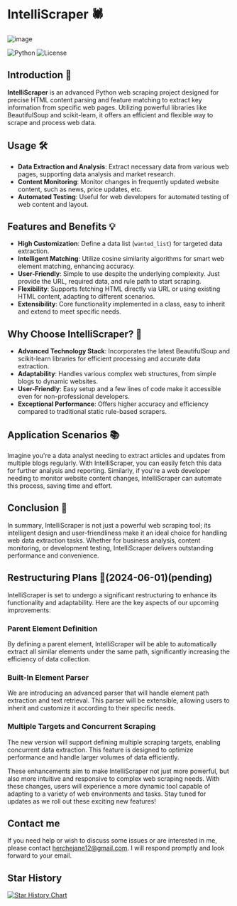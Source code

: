 # IntelliScraper 🕷️

![image](https://github.com/herche-jane/IntelliScraper/blob/main/logo%20(2).png)


![Python](https://img.shields.io/badge/python-v3.7+-blue.svg)
![License](https://img.shields.io/badge/License-MIT-blue.svg)

## Introduction 🌟
**IntelliScraper** is an advanced Python web scraping project designed for precise HTML content parsing and feature matching to extract key information from specific web pages. Utilizing powerful libraries like BeautifulSoup and scikit-learn, it offers an efficient and flexible way to scrape and process web data.

## Usage 🛠️
- **Data Extraction and Analysis**: Extract necessary data from various web pages, supporting data analysis and market research.
- **Content Monitoring**: Monitor changes in frequently updated website content, such as news, price updates, etc.
- **Automated Testing**: Useful for web developers for automated testing of web content and layout.

## Features and Benefits 💡
- **High Customization**: Define a data list (`wanted_list`) for targeted data extraction.
- **Intelligent Matching**: Utilize cosine similarity algorithms for smart web element matching, enhancing accuracy.
- **User-Friendly**: Simple to use despite the underlying complexity. Just provide the URL, required data, and rule path to start scraping.
- **Flexibility**: Supports fetching HTML directly via URL or using existing HTML content, adapting to different scenarios.
- **Extensibility**: Core functionality implemented in a class, easy to inherit and extend to meet specific needs.

## Why Choose IntelliScraper? 🚀
- **Advanced Technology Stack**: Incorporates the latest BeautifulSoup and scikit-learn libraries for efficient processing and accurate data extraction.
- **Adaptability**: Handles various complex web structures, from simple blogs to dynamic websites.
- **User-Friendly**: Easy setup and a few lines of code make it accessible even for non-professional developers.
- **Exceptional Performance**: Offers higher accuracy and efficiency compared to traditional static rule-based scrapers.

## Application Scenarios 📚
Imagine you're a data analyst needing to extract articles and updates from multiple blogs regularly. With IntelliScraper, you can easily fetch this data for further analysis and reporting. Similarly, if you're a web developer needing to monitor website content changes, IntelliScraper can automate this process, saving time and effort.

## Conclusion 🎉
In summary, IntelliScraper is not just a powerful web scraping tool; its intelligent design and user-friendliness make it an ideal choice for handling web data extraction tasks. Whether for business analysis, content monitoring, or development testing, IntelliScraper delivers outstanding performance and convenience.

## Restructuring Plans 🔄(2024-06-01)(pending)
IntelliScraper is set to undergo a significant restructuring to enhance its functionality and adaptability. Here are the key aspects of our upcoming improvements:

### Parent Element Definition
By defining a parent element, IntelliScraper will be able to automatically extract all similar elements under the same path, significantly increasing the efficiency of data collection.

### Built-In Element Parser
We are introducing an advanced parser that will handle element path extraction and text retrieval. This parser will be extensible, allowing users to inherit and customize it according to their specific needs.

### Multiple Targets and Concurrent Scraping
The new version will support defining multiple scraping targets, enabling concurrent data extraction. This feature is designed to optimize performance and handle larger volumes of data efficiently.

These enhancements aim to make IntelliScraper not just more powerful, but also more intuitive and responsive to complex web scraping needs. With these changes, users will experience a more dynamic tool capable of adapting to a variety of web environments and tasks.
Stay tuned for updates as we roll out these exciting new features!

## Contact me
If you need help or wish to discuss some issues or are interested in me, please contact herchejane12@gmail.com. I will respond promptly and look forward to your email.

## Star History

[![Star History Chart](https://api.star-history.com/svg?repos=herche-jane/IntelliScraper&type=Date)](https://star-history.com/#herche-jane/IntelliScraper&Date)

